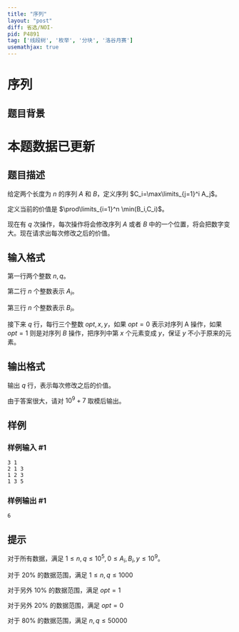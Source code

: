 ```yaml
---
title: "序列"
layout: "post"
diff: 省选/NOI-
pid: P4891
tag: ['线段树', '枚举', '分块', '洛谷月赛']
usemathjax: true
---
```


# 序列
## 题目背景

# 本题数据已更新
## 题目描述

给定两个长度为 $n$ 的序列 $A$ 和 $B$，定义序列 $C_i=\max\limits_{j=1}^i A_j$。

定义当前的价值是 $\prod\limits_{i=1}^n \min(B_i,C_i)$。

现在有 $q$ 次操作，每次操作将会修改序列 $A$ 或者 $B$ 中的一个位置，将会把数字变大。现在请求出每次修改之后的价值。
## 输入格式

第一行两个整数 $n,q$。

第二行 $n$ 个整数表示 $A_i$。

第三行 $n$ 个整数表示 $B_i$。

接下来 $q$ 行，每行三个整数 $opt,x,y$，如果 $opt=0$ 表示对序列 A 操作，如果 $opt=1$ 则是对序列 $B$ 操作，把序列中第 $x$ 个元素变成 $y$，保证 $y$ 不小于原来的元素。
## 输出格式

输出 $q$ 行，表示每次修改之后的价值。

由于答案很大，请对 $10^9+7$ 取模后输出。
## 样例

### 样例输入 #1
```
3 1
2 1 3
1 2 3
1 3 5

```
### 样例输出 #1
```
6
```
## 提示

对于所有数据，满足 $1 \le n,q\le 10^5,0\le A_i,B_i,y \le 10^9$。

对于 20% 的数据范围，满足 $1\le n,q\le 1000$

对于另外 10% 的数据范围，满足 $opt=1$

对于另外 20% 的数据范围，满足 $opt=0$

对于 80% 的数据范围，满足 $n,q\le 50000$

